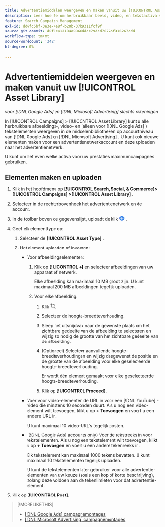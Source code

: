 ```yaml
---
title: Advertentiemiddelen weergeven en maken vanuit uw [!UICONTROL Asset Library]
description: Leer hoe te om herbruikbaar beeld, video, en tekstactiva voor uw  [!DNL Google Ads]  en  [!DNL Microsoft Advertising]  rekening-vlakke activabibliotheken te bekijken en tot stand te brengen.
feature: Search Campaign Management
exl-id: dd6fc5bf-3e3e-4e8f-b20b-37b9311fcf9f
source-git-commit: d0f1c413134a0868ddec79ded7672af316267edd
workflow-type: tm+mt
source-wordcount: '342'
ht-degree: 0%

---
```


# Advertentiemiddelen weergeven en maken vanuit uw [!UICONTROL Asset Library]

*voor [!DNL Google Ads] en [!DNL Microsoft Advertising] slechts rekeningen*

In [!UICONTROL Campaigns] > [!UICONTROL Asset Library] kunt u alle herbruikbare afbeeldings-, video- en (alleen voor [!DNL Google Ads] ) tekstelementen weergeven in de middelenbibliotheken op accountniveau van [!DNL Google Ads] en [!DNL Microsoft Advertising] . U kunt ook nieuwe elementen maken voor een advertentienetwerkaccount en deze uploaden naar het advertentienetwerk.

U kunt om het even welke activa voor uw prestaties maximumcampagnes gebruiken.

## Elementen maken en uploaden

1. Klik in het hoofdmenu op **[!UICONTROL Search, Social, & Commerce]> [!UICONTROL Campaigns] >[!UICONTROL Asset Library]** .

1. Selecteer in de rechterbovenhoek het advertentienetwerk en de account.

1. In de toolbar boven de gegevenslijst, uploadt de klik ![&#128279;](/help/search-social-commerce/assets/add.png " ") .

1. Geef elk elementtype op:

   1. Selecteer de **[!UICONTROL Asset Type]** .

   1. Het element uploaden of invoeren:

      * Voor afbeeldingselementen:

         1. Klik op **[!UICONTROL +]** en selecteer afbeeldingen van uw apparaat of netwerk.

            Elke afbeelding kan maximaal 10 MB groot zijn. U kunt maximaal 200 MB afbeeldingen tegelijk uploaden.

         1. Voor elke afbeelding:

            1. Klik ![&#128279;](/help/search-social-commerce/assets/crop.png " Uitsnijden 1&rbrace; Uitsnijden ").

            1. Selecteer de hoogte-breedteverhouding.

            1. Sleep het uitsnijdvak naar de gewenste plaats om het zichtbare gedeelte van de afbeelding te selecteren en wijzig zo nodig de grootte van het zichtbare gedeelte van de afbeelding.

            1. (Optioneel) Selecteer aanvullende hoogte-breedteverhoudingen en wijzig desgewenst de positie en de grootte van de afbeelding voor elke geselecteerde hoogte-breedteverhouding.

               Er wordt één element gemaakt voor elke geselecteerde hoogte-breedteverhouding.

            1. Klik op **[!UICONTROL Proceed]**.

      * Voer voor video-elementen de URL in voor een [!DNL YouTube] -video die minstens 10 seconden duurt. Als u nog een video-element wilt toevoegen, klikt u op **+ Toevoegen** en voert u een andere URL in.

        U kunt maximaal 10 video-URL&#39;s tegelijk posten.

      * ([!DNL Google Ads] accounts only) Voer de tekstreeks in voor tekstelementen. Als u nog een tekstelement wilt toevoegen, klikt u op **+ Toevoegen** en voert u een andere tekenreeks in.

        Elk tekstelement kan maximaal 1000 tekens bevatten. U kunt maximaal 10 tekstelementen tegelijk uploaden.

        U kunt de tekstelementen later gebruiken voor alle advertentie-elementen van uw keuze (zoals een kop of korte beschrijving), zolang deze voldoen aan de tekenlimieten voor dat advertentie-element.

1. Klik op **[!UICONTROL Post]**.

>[!MORELIKETHIS]
>
>* [[!DNL Google Ads]  campagnemontages ](/help/search-social-commerce/campaign-management/campaigns/campaign-settings-google.md)
>* [[!DNL Microsoft Advertising]  campagnemontages ](/help/search-social-commerce/campaign-management/campaigns/campaign-settings-microsoft.md)

